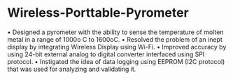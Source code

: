 # Wireless-Porttable-Pyrometer
• Designed a pyrometer with the ability to sense the temperature of molten metal in a range of 1000o C to 1600oC. • Resolved the problem of an inept display by integrating Wireless Display using Wi-Fi. • Improved accuracy by using 24-bit external analog to digital converter interfaced using SPI protocol. • Instigated the idea of data logging using EEPROM (I2C protocol) that was used for analyzing and validating it.

